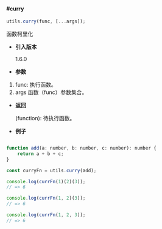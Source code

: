 #### #curry

```javascript
utils.curry(func, [...args]);
```

函数柯里化

- **引入版本**

    1.6.0

- **参数**

1. func: 执行函数。
2. args 函数（func）参数集合。

- **返回**

    (function): 待执行函数。

- **例子**

```javascript

function add(a: number, b: number, c: number): number {
    return a + b + c;
}

const curryFn = utils.curry(add);

console.log(currFn(1)(2)(3));
// => 6

console.log(currFn(1, 2)(3));
// => 6

console.log(currFn(1, 2, 3));
// => 6

```

